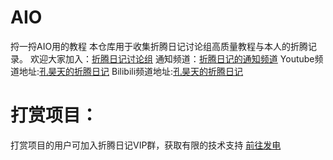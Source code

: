 # AIO

捋一捋AIO用的教程
本仓库用于收集折腾日记讨论组高质量教程与本人的折腾记录。
欢迎大家加入：[折腾日记讨论组](https://t.me/+bzSRf6dtG3lhYWVl)
通知频道：[折腾日记的通知频道](https://t.me/+jhNzGg0oXNdhZDY9)
Youtube频道地址:[孔昊天的折腾日记](https://www.youtube.com/@user-ek1qg7ti5r)
Bilibili频道地址:[孔昊天的折腾日记](https://space.bilibili.com/473781263/video)

# 打赏项目：

打赏项目的用户可加入折腾日记VIP群，获取有限的技术支持 [前往发电](https://afdian.net/a/tossdiary)
